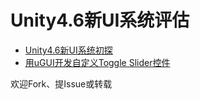 Unity4.6新UI系统评估
==========

- [Unity4.6新UI系统初探](https://github.com/jaredoc/unity-ugui/tree/master/overview)
- [用uGUI开发自定义Toggle Slider控件](https://github.com/jaredoc/unity-ugui/tree/master/toggle_demo)

欢迎Fork、提Issue或转载
